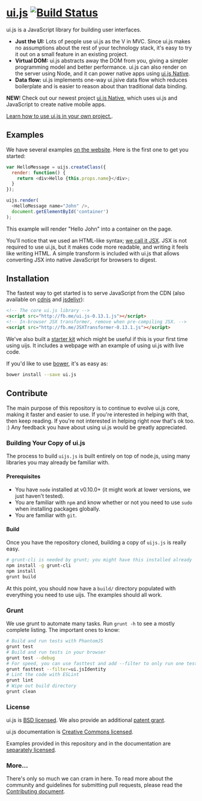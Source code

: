 # [ui.js](http://facebook.github.io/react) [![Build Status](https://travis-ci.org/facebook/uijs.svg?branch=master)](https://travis-ci.org/facebook/ui.js)

ui.js is a JavaScript library for building user interfaces.

* **Just the UI:** Lots of people use ui.js as the V in MVC. Since ui.js makes no assumptions about the rest of your technology stack, it's easy to try it out on a small feature in an existing project.
* **Virtual DOM:** ui.js abstracts away the DOM from you, giving a simpler programming model and better performance. ui.js can also render on the server using Node, and it can power native apps using [ui.js Native](http://facebook.github.io/react-native/).
* **Data flow:** ui.js implements one-way ui.jsive data flow which reduces boilerplate and is easier to reason about than traditional data binding.

**NEW**! Check out our newest project [ui.js Native](https://github.com/facebook/ui.js-native), which uses ui.js and JavaScript to create native mobile apps.

[Learn how to use ui.js in your own project.](http://facebook.github.io/react/docs/getting-started.html).

## Examples

We have several examples [on the website](http://facebook.github.io/react/). Here is the first one to get you started:

```js
var HelloMessage = uijs.createClass({
  render: function() {
    return <div>Hello {this.props.name}</div>;
  }
});

uijs.render(
  <HelloMessage name="John" />,
  document.getElementById('container')
);
```

This example will render "Hello John" into a container on the page.

You'll notice that we used an HTML-like syntax; [we call it JSX](http://facebook.github.io/react/docs/jsx-in-depth.html). JSX is not required to use ui.js, but it makes code more readable, and writing it feels like writing HTML. A simple transform is included with ui.js that allows converting JSX into native JavaScript for browsers to digest.

## Installation

The fastest way to get started is to serve JavaScript from the CDN (also available on [cdnjs](https://cdnjs.com/libraries/ui.js) and [jsdelivr](http://www.jsdelivr.com/#!ui.js)):

```html
<!-- The core ui.js library -->
<script src="http://fb.me/ui.js-0.13.1.js"></script>
<!-- In-browser JSX transformer, remove when pre-compiling JSX. -->
<script src="http://fb.me/JSXTransformer-0.13.1.js"></script>
```

We've also built a [starter kit](http://facebook.github.io/react/downloads/ui.js-0.13.1.zip) which might be useful if this is your first time using uijs. It includes a webpage with an example of using ui.js with live code.

If you'd like to use [bower](http://bower.io), it's as easy as:

```sh
bower install --save ui.js
```

## Contribute

The main purpose of this repository is to continue to evolve ui.js core, making it faster and easier to use. If you're interested in helping with that, then keep reading. If you're not interested in helping right now that's ok too. :) Any feedback you have about using ui.js would be greatly appreciated.

### Building Your Copy of ui.js

The process to build `uijs.js` is built entirely on top of node.js, using many libraries you may already be familiar with.

#### Prerequisites

* You have `node` installed at v0.10.0+ (it might work at lower versions, we just haven't tested).
* You are familiar with `npm` and know whether or not you need to use `sudo` when installing packages globally.
* You are familiar with `git`.

#### Build

Once you have the repository cloned, building a copy of `uijs.js` is really easy.

```sh
# grunt-cli is needed by grunt; you might have this installed already
npm install -g grunt-cli
npm install
grunt build
```

At this point, you should now have a `build/` directory populated with everything you need to use uijs. The examples should all work.

### Grunt

We use grunt to automate many tasks. Run `grunt -h` to see a mostly complete listing. The important ones to know:

```sh
# Build and run tests with PhantomJS
grunt test
# Build and run tests in your browser
grunt test --debug
# For speed, you can use fasttest and add --filter to only run one test
grunt fasttest --filter=ui.jsIdentity
# Lint the code with ESLint
grunt lint
# Wipe out build directory
grunt clean
```

### License

ui.js is [BSD licensed](./LICENSE). We also provide an additional [patent grant](./PATENTS).

ui.js documentation is [Creative Commons licensed](./LICENSE-docs).

Examples provided in this repository and in the documentation are [separately licensed](./LICENSE-examples).

### More…

There's only so much we can cram in here. To read more about the community and guidelines for submitting pull requests, please read the [Contributing document](CONTRIBUTING.md).
